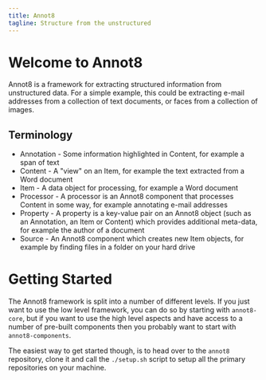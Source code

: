 ```yaml
---
title: Annot8
tagline: Structure from the unstructured
---
```


# Welcome to Annot8

Annot8 is a framework for extracting structured information from unstructured data. For a simple example, this could be extracting e-mail addresses from a collection of text documents, or faces from a collection of images.

## Terminology

* Annotation - Some information highlighted in Content, for example a span of text
* Content - A "view" on an Item, for example the text extracted from a Word document
* Item - A data object for processing, for example a Word document
* Processor - A processor is an Annot8 component that processes Content in some way, for example annotating e-mail addresses
* Property - A property is a key-value pair on an Annot8 object (such as an Annotation, an Item or Content) which provides additional meta-data, for example the author of a document
* Source - An Annot8 component which creates new Item objects, for example by finding files in a folder on your hard drive

# Getting Started

The Annot8 framework is split into a number of different levels. If you just want to use the low level framework, you can do so by starting with `annot8-core`, but if you want to use the high level aspects and have access to a number of pre-built components then you probably want to start with `annot8-components`.

The easiest way to get started though, is to head over to the `annot8` repository, clone it and call the `./setup.sh` script to setup all the primary repositories on your machine.
